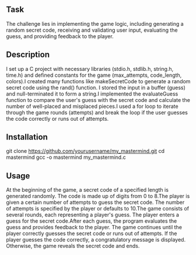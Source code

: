 ## Task
The challenge lies in implementing the game logic, including generating a random secret code, receiving and validating user input, evaluating the guess, and providing feedback to the player.

## Description
I set up a C project with necessary libraries (stdio.h, stdlib.h, string.h, time.h) and defined constants for the game (max_attempts, code_length, colors).I created many functions like makeSecretCode to generate a random secret code using the rand() function. I stored the input in a buffer (guess) and null-terminated it to form a string.I implemented the evaluateGuess function to compare the user's guess with the secret code and calculate the number of well-placed and misplaced pieces.I used a for loop to iterate through the game rounds (attempts) and break the loop if the user guesses the code correctly or runs out of attempts.



## Installation
git clone https://github.com/yourusername/my_mastermind.git
cd mastermind
gcc -o mastermind my_mastermind.c

## Usage
At the beginning of the game, a secret code of a specified length is generated randomly. The code is made up of digits from 0 to 8.The player is given a certain number of attempts to guess the secret code. The number of attempts is specified by the player or defaults to 10.The game consists of several rounds, each representing a player's guess. The player enters a guess for the secret code.After each guess, the program evaluates the guess and provides feedback to the player. The game continues until the player correctly guesses the secret code or runs out of attempts. If the player guesses the code correctly, a congratulatory message is displayed. Otherwise, the game reveals the secret code and ends.
